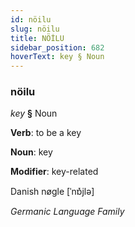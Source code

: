 ```yaml
---
id: nöilu
slug: nöilu
title: NÖİLU
sidebar_position: 682
hoverText: key § Noun
---
```


### nöilu

*key* **§** Noun

**Verb**: to be a key

**Noun**: key

**Modifier**: key-related

Danish nøgle [ˈnɒ̽jlə]

*Germanic Language Family*